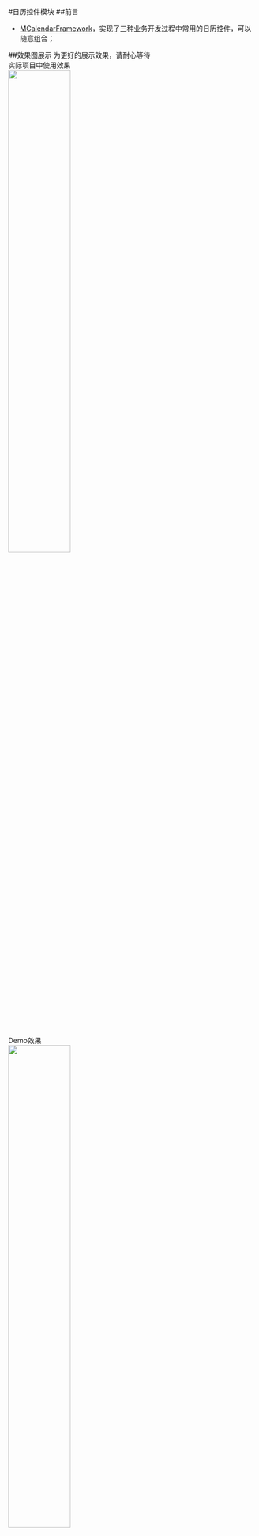 #日历控件模块
##前言
* [MCalendarFramework](https://github.com/was0107/MCalendarFramework)，实现了三种业务开发过程中常用的日历控件，可以随意组合；

##效果图展示
为更好的展示效果，请耐心等待
<br>
实际项目中使用效果<br>
<img src="https://raw.githubusercontent.com/was0107/MCalendarFramework/master/images/calendar1.png" width="50%">
<br>
Demo效果<br>
<img src="https://raw.githubusercontent.com/was0107/MCalendarFramework/master/images/calendar.png" width="50%">

##简介
* 1、支持短视图的日历展示，可以查看前、后一天的日历;
* 2、支持长视图的展示，可以查看前、后一天的日历;
* 3、支持按月进行日历查看，支持前、后一月，返回今天等操作，亦支持左、右手势滑动查看，其中按月查看，支持全局配置；
* 4、长视图和月视图可以结合起来进行使用；

##使用说明

```
- (MCalendarShortView *) calendarShortView {
    if (!_calendarShortView) {
        _calendarShortView = [[MCalendarShortView alloc] initWithFrame:CGRectMake(0, 0, CGRectGetWidth(self.view.bounds), 44)];
        _calendarShortView.backgroundColor = [UIColor getColor:@"1E2124"];
        _calendarShortView.date = [NSDate date];
    }
    return _calendarShortView;
}

- (MCalendarTitleView *) titleView {
    if (!_titleView) {
        _titleView = [[MCalendarTitleView alloc] initWithFrame:CGRectMake(0, 50, CGRectGetWidth(self.view.bounds), 44)];
        _titleView.backgroundColor = [UIColor getColor:@"1E2124"];
        [_titleView.preButton setTitleColor:[UIColor getColor:@"666666"] forState:UIControlStateNormal];
        [_titleView.nextButton setTitleColor:[UIColor getColor:@"666666"] forState:UIControlStateNormal];
        [_titleView.middleButton setTitleColor:[UIColor getColor:@"DCDCDC"] forState:UIControlStateNormal];
        _titleView.preButton.titleLabel.font = [UIFont systemFontOfSize:13.0f];
        _titleView.nextButton.titleLabel.font = [UIFont systemFontOfSize:13.0f];
        _titleView.middleButton.titleLabel.font = [UIFont systemFontOfSize:13.0f];
        [_titleView.middleButton setImage:[UIImage imageNamed:@"Calendar.bundle/up"] forState:UIControlStateNormal];
        _titleView.middleButton.imageEdgeInsets = UIEdgeInsetsMake(0, -16, 0, 0);
        _titleView.date = [NSDate date];
    }
    return _titleView;
}

- (MCalendarView *) calendarView {
    if (!_calendarView) {
        _calendarView = [[MCalendarView alloc] initWithFrame:CGRectMake(0, 100, CGRectGetWidth(self.view.bounds), 500)];
        _calendarView.backgroundColor = [UIColor getColor:@"1E2124"];
        _calendarView.startDate = self.calendarView.selectedDate = [NSDate date];
        _calendarView.enableAutoDismiss = NO;
        __weak typeof(self) weakSelf = self;
        _calendarView.block = ^(NSDate *date) {
            weakSelf.calendarView.selectedDate = date;
        };
    }
    return _calendarView;
}

```
* 2、按月查看时的样式设置
```
[CalendarConfig sharedInstance].textColor = [UIColor getColor:@"DCDCDC"];
[CalendarConfig sharedInstance].selectTextColor = [UIColor getColor:@"282B2E"];
[CalendarConfig sharedInstance].backgroundColor = [UIColor getColor:@"1E2124"];

[CalendarConfig sharedInstance].todayTextColor = [UIColor getColor:@"DCDCDC"];
[CalendarConfig sharedInstance].todaySelectedTextColor = [UIColor getColor:@"282B2E"];
[CalendarConfig sharedInstance].todayBackgroundColor = [UIColor getColor:@"1E2124"];

[CalendarConfig sharedInstance].outBackgroundColor = [UIColor getColor:@"1E2124"];
[CalendarConfig sharedInstance].selectBackgroundColor = [UIColor getColor:@"FAC814"];
```

